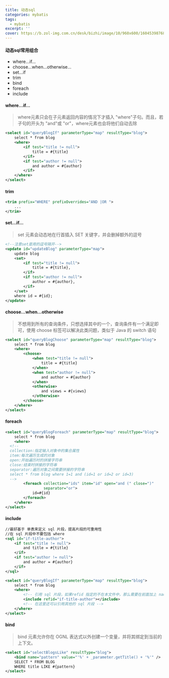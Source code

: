 ```yaml
---
title: 动态sql
categories: mybatis
tags:
  - mybatis
excerpt: ''
cover: https://b.zol-img.com.cn/desk/bizhi/image/10/960x600/1604539876877.jpg
---
```


#### 动态sql常用组合

- where...if...
- choose...when...otherwise...
- set...if
- trim
- bind
- foreach
- include

#### where...if...

> where元素只会在子元素返回内容的情况下才插入 "where"子句。而且，若子句的开头为 "and"或 "or"，where元素也会将他们自动去除

~~~xml
<select id="queryBlogIf" parameterType="map" resultType="blog">
    select * from blog
    <where>
        <if test="title != null">
            title = #{title}
        </if>
        <if test="author != null">
            and author = #{author}
        </if>
    </where>
</select>
~~~

#### trim

~~~xml
<trim prefix="WHERE" prefixOverrides="AND |OR ">
    ...
</trim>
~~~

#### set...if...

> set 元素会动态地在行首插入 SET 关键字，并会删掉额外的逗号

~~~xml
<!--注意set是用的逗号隔开-->
<update id="updateBlog" parameterType="map">
    update blog
    <set>
        <if test="title != null">
            title = #{title},
        </if>
        <if test="author != null">
            author = #{author},
        </if>
    </set>
    where id = #{id};
</update>
~~~

#### choose...when...otherwise

> 不想用到所有的查询条件，只想选择其中的一个，查询条件有一个满足即可，使用 choose 标签可以解决此类问题，类似于 Java 的 switch 语句

~~~xml
<select id="queryBlogChoose" parameterType="map" resultType="blog">
    select * from blog
    <where>
        <choose>
            <when test="title != null">
                title = #{title}
            </when>
            <when test="author != null">
                and author = #{author}
            </when>
            <otherwise>
                and views = #{views}
            </otherwise>
        </choose>
    </where>
</select>
~~~

#### foreach

~~~xml
<select id="queryBlogForeach" parameterType="map" resultType="blog">
    select * from blog
    <where>
  <!--
  collection:指定输入对象中的集合属性
  item:每次遍历生成的对象
  open:开始遍历时的拼接字符串
  close:结束时拼接的字符串
  separator:遍历对象之间需要拼接的字符串
  select * from blog where 1=1 and (id=1 or id=2 or id=3)
  -->
        <foreach collection="ids" item="id" open="and (" close=")"
                 separator="or">
            id=#{id}
        </foreach>
    </where>
</select>
~~~

#### include

~~~xml
//最好基于 单表来定义 sql 片段，提高片段的可重用性
//在 sql 片段中不要包括 where
<sql id="if-title-author">
    <if test="title != null">
        and title = #{title}
    </if>
    <if test="author != null">
        and author = #{author}
    </if>
</sql>

<select id="queryBlogIf" parameterType="map" resultType="blog">
    select * from blog
    <where>
        <!-- 引用 sql 片段，如果refid 指定的不在本文件中，那么需要在前面加上 namespace-->
        <include refid="if-title-author"></include>
        <!-- 在这里还可以引用其他的 sql 片段 -->
    </where>
</select>
~~~

#### bind

> bind 元素允许你在 OGNL 表达式以外创建一个变量，并将其绑定到当前的上下文。

~~~xml
<select id="selectBlogsLike" resultType="blog">
    <bind name="pattern" value="'%' + _parameter.getTitle() + '%'" />
    SELECT * FROM BLOG
    WHERE title LIKE #{pattern}
</select>
~~~
